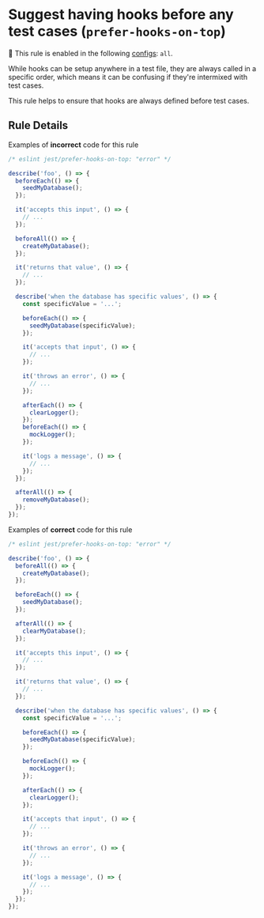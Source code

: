 # Suggest having hooks before any test cases (`prefer-hooks-on-top`)

<!-- prettier-ignore -->
💼 This rule is enabled in the following [configs](https://github.com/jest-community/eslint-plugin-jest#shareable-configurations): `all`.

While hooks can be setup anywhere in a test file, they are always called in a
specific order, which means it can be confusing if they're intermixed with test
cases.

This rule helps to ensure that hooks are always defined before test cases.

## Rule Details

Examples of **incorrect** code for this rule

```js
/* eslint jest/prefer-hooks-on-top: "error" */

describe('foo', () => {
  beforeEach(() => {
    seedMyDatabase();
  });

  it('accepts this input', () => {
    // ...
  });

  beforeAll(() => {
    createMyDatabase();
  });

  it('returns that value', () => {
    // ...
  });

  describe('when the database has specific values', () => {
    const specificValue = '...';

    beforeEach(() => {
      seedMyDatabase(specificValue);
    });

    it('accepts that input', () => {
      // ...
    });

    it('throws an error', () => {
      // ...
    });

    afterEach(() => {
      clearLogger();
    });
    beforeEach(() => {
      mockLogger();
    });

    it('logs a message', () => {
      // ...
    });
  });

  afterAll(() => {
    removeMyDatabase();
  });
});
```

Examples of **correct** code for this rule

```js
/* eslint jest/prefer-hooks-on-top: "error" */

describe('foo', () => {
  beforeAll(() => {
    createMyDatabase();
  });

  beforeEach(() => {
    seedMyDatabase();
  });

  afterAll(() => {
    clearMyDatabase();
  });

  it('accepts this input', () => {
    // ...
  });

  it('returns that value', () => {
    // ...
  });

  describe('when the database has specific values', () => {
    const specificValue = '...';

    beforeEach(() => {
      seedMyDatabase(specificValue);
    });

    beforeEach(() => {
      mockLogger();
    });

    afterEach(() => {
      clearLogger();
    });

    it('accepts that input', () => {
      // ...
    });

    it('throws an error', () => {
      // ...
    });

    it('logs a message', () => {
      // ...
    });
  });
});
```
